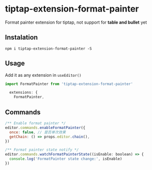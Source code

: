 # tiptap-extension-format-painter

Format painter extension for tiptap, not support for **table and bullet** yet

## Instalation

`npm i tiptap-extension-format-painter -S`

## Usage

Add it as any extension in `useEditor()`

```ts
import FormatPainter from 'tiptap-extension-format-painter'

  extensions: {
    FormatPainter,
```

## Commands

```js
/** Enable format painter */
editor.commands.enableFormatPainter({
  once: false, // 是否单次效果
  getChain: () => props.editor.chain(),
})

/** Format painter state notify */
editor.commands.watchFormatPainterState((isEnable: boolean) => {
  console.log('FormatPainter state change:', isEnable)
}) 
```
